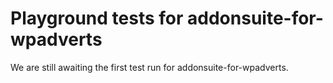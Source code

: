 # Playground tests for addonsuite-for-wpadverts
We are still awaiting the first test run for addonsuite-for-wpadverts.
